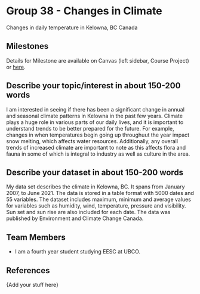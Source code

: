 # Group 38 - Changes in Climate

Changes in daily temperature in Kelowna, BC Canada

## Milestones

Details for Milestone are available on Canvas (left sidebar, Course Project) or [here](https://firas.moosvi.com/courses/data301/project/milestone01.html).

## Describe your topic/interest in about 150-200 words

I am interested in seeing if there has been a significant change in annual and seasonal climate patterns in Kelowna in the past few years. 
Climate plays a huge role in various parts of our daily lives, and it is important to understand trends to be better prepared for the future.
For example, changes in when temperatures begin going up throughuut the year impact snow melting, which affects water resources. 
Additionally, any overall trends of increased climate are important to note as this affects flora and fauna in some of which is integral to industry as well as culture in the area.


## Describe your dataset in about 150-200 words

My data set describes the climate in Kelowna, BC. It spans from January 2007, to June 2021.
The data is stored in a table format with 5000 dates and 55 variables. 
The dataset includes maximum, minimum and average values for variables such as humidity, wind, temperature, pressure and visibility. Sun set and sun rise are also included for each date. 
The data was published by Environment and Climate Change Canada.

## Team Members

- I am a fourth year student studying EESC at UBCO.

## References

{Add your stuff here}
